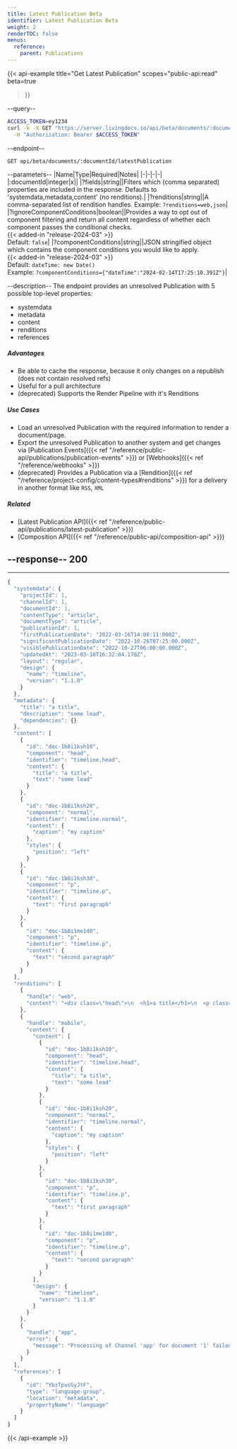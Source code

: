 ```yaml
---
title: Latest Publication Beta
identifier: Latest Publication Beta
weight: 2
renderTOC: false
menus:
  reference:
    parent: Publications
---
```


{{< api-example
  title="Get Latest Publication"
  scopes="public-api:read"
  beta=true
>}}

--query--

```bash
ACCESS_TOKEN=ey1234
curl -k -X GET "https://server.livingdocs.io/api/beta/documents/:documentId/latestPublication" \
  -H "Authorization: Bearer $ACCESS_TOKEN"
```

--endpoint--
```
GET api/beta/documents/:documentId/latestPublication
```

--parameters--
|Name|Type|Required|Notes|
|-|-|-|-|
|:documentId|integer|x||
|?fields|string||Filters which (comma separated) properties are included in the response. Defaults to 'systemdata,metadata,content' (no renditions).|
|?renditions|string||A comma-separated list of rendition handles. Example: `?renditions=web,json`|
|?ignoreComponentConditions|boolean||Provides a way to opt out of component filtering and return all content regardless of whether each component passes the conditional checks.<br>{{< added-in "release-2024-03" >}}<br>Default: `false`|
|?componentConditions|string||JSON stringified object which contains the component conditions you would like to apply.<br>{{< added-in "release-2024-03" >}}<br>Default: `dateTime: new Date()`<br>Example: `?componentConditions={"dateTime":"2024-02-14T17:25:10.391Z"}`|

--description--
The endpoint provides an unresolved Publication with 5 possible top-level properties:
- systemdata
- metadata
- content
- renditions
- references

##### Advantages

- Be able to cache the response, because it only changes on a republish (does not contain resolved refs)
- Useful for a pull architecture
- (deprecated) Supports the Render Pipeline with it's Renditions


##### Use Cases

- Load an unresolved Publication with the required information to render a document/page.
- Export the unresolved Publication to another system and get changes via [Publication Events]({{< ref "/reference/public-api/publications/publication-events" >}}) or [Webhooks]({{< ref "/reference/webhooks" >}})
- (deprecated) Provides a Publication via a [Rendition]({{< ref "/reference/project-config/content-types#renditions" >}}) for a delivery in another format like `RSS`, `XML`

##### Related

- [Latest Publication API]({{< ref "/reference/public-api/publications/latest-publication" >}})
- [Composition API]({{< ref "/reference/public-api/composition-api" >}})

--response--
200
---
---
```js
{
  "systemdata": {
    "projectId": 1,
    "channelId": 1,
    "documentId": 1,
    "contentType": "article",
    "documentType": "article",
    "publicationId": 1,
    "firstPublicationDate": "2022-03-16T14:08:11:000Z",
    "significantPublicationDate": "2022-10-26T07:25:00.000Z",
    "visiblePublicationDate": "2022-10-27T06:00:00.000Z",
    "updatedAt": "2023-03-18T16:32:04.170Z",
    "layout": "regular",
    "design": {
      "name": "timeline",
      "version": "1.1.0"
    }
  },
  "metadata": {
    "title": "a title",
    "description": "some lead",
    "dependencies": {}
  },
  "content": [
    {
      "id": "doc-1b8i1ksh10",
      "component": "head",
      "identifier": "timeline.head",
      "content": {
        "title": "a title",
        "text": "some lead"
      }
    },
    {
      "id": "doc-1b8i1ksh20",
      "component": "normal",
      "identifier": "timeline.normal",
      "content": {
        "caption": "my caption"
      },
      "styles": {
        "position": "left"
      }
    },
    {
      "id": "doc-1b8i1ksh30",
      "component": "p",
      "identifier": "timeline.p",
      "content": {
        "text": "first paragraph"
      }
    },
    {
      "id": "doc-1b8i1me1d0",
      "component": "p",
      "identifier": "timeline.p",
      "content": {
        "text": "second paragraph"
      }
    }
  ],
  "renditions": [
    {
      "handle": "web",
      "content": "<div class=\"head\">\n  <h1>a title</h1>\n  <p class=\"lead\">some lead</p>\n</div>\n<figure class=\"aspect-ratio left\">\n  <img class=\"doc-image-empty\" src=\"data:image/svg+xml;charset=UTF-8,…\">\n  <figcaption>my caption</figcaption>\n</figure>\n<p>first paragraph</p>\n<p>second</p>\n<p> and third one. :)</p>"
    },
    {
      "handle": "mobile",
      "content": {
        "content": [
          {
            "id": "doc-1b8i1ksh10",
            "component": "head",
            "identifier": "timeline.head",
            "content": {
              "title": "a title",
              "text": "some lead"
            }
          },
          {
            "id": "doc-1b8i1ksh20",
            "component": "normal",
            "identifier": "timeline.normal",
            "content": {
              "caption": "my caption"
            },
            "styles": {
              "position": "left"
            }
          },
          {
            "id": "doc-1b8i1ksh30",
            "component": "p",
            "identifier": "timeline.p",
            "content": {
              "text": "first paragraph"
            }
          },
          {
            "id": "doc-1b8i1me1d0",
            "component": "p",
            "identifier": "timeline.p",
            "content": {
              "text": "second paragraph"
            }
          }
        ],
        "design": {
          "name": "timeline",
          "version": "1.1.0"
        }
      }
    },
    {
      "handle": "app",
      "error": {
        "message": "Processing of Channel 'app' for document '1' failed. Detailed error message…"
      }
    }
  ],
  "references": [
    {
      "id": "YbzTpusGyJtF",
      "type": "language-group",
      "location": "metadata",
      "propertyName": "language"
    }
  ]
}
```

{{< /api-example >}}
